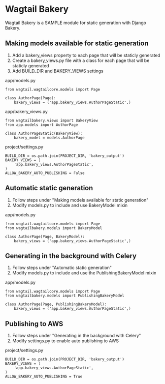 Wagtail Bakery
========================
Wagtail Bakery is a SAMPLE module for static generation with Django Bakery.

Making models available for static generation
---------
1. Add a bakery_views property to each page that will be staticly generated
2. Create a bakery_views.py file with a class for each page that will be staticly generated
3. Add BUILD_DIR and BAKERY_VIEWS settings

app/models.py

    from wagtail.wagtailcore.models import Page

    class AuthorPage(Page):
        bakery_views = ('app.bakery_views.AuthorPageStatic',)

app/bakery_views.py

    from wagtailbakery.views import BakeryView
    from app.models import AuthorPage

    class AuthorPageStatic(BakeryView):
        bakery_model = models.AuthorPage

project/settings.py

    BUILD_DIR = os.path.join(PROJECT_DIR, 'bakery_output')
    BAKERY_VIEWS = (
        'app.bakery_views.AuthorPageStatic',
    )
    ALLOW_BAKERY_AUTO_PUBLISHING = False

Automatic static generation
---------
1. Follow steps under "Making models available for static generation"
2. Modify models.py to include and use BakeryModel mixin

app/models.py

    from wagtail.wagtailcore.models import Page
    from wagtailbakery.models import BakeryModel

    class AuthorPage(Page, BakeryModel):
        bakery_views = ('app.bakery_views.AuthorPageStatic',)

Generating in the background with Celery
---------
1. Follow steps under "Automatic static generation"
2. Modify models.py to include and use the PublishingBakeryModel mixin

app/models.py

    from wagtail.wagtailcore.models import Page
    from wagtailbakery.models import PublishingBakeryModel

    class AuthorPage(Page, PublishingBakeryModel):
        bakery_views = ('app.bakery_views.AuthorPageStatic',)

Publishing to AWS 
---------
1. Follow steps under "Generating in the background with Celery"
2. Modify settings.py to enable auto publishing to AWS

project/settings.py

    BUILD_DIR = os.path.join(PROJECT_DIR, 'bakery_output')
    BAKERY_VIEWS = (
        'app.bakery_views.AuthorPageStatic',
    )
    ALLOW_BAKERY_AUTO_PUBLISHING = True


